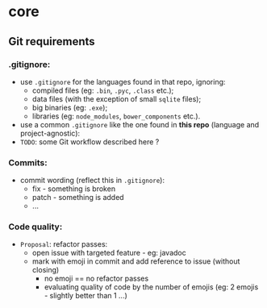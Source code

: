 # core

## Git requirements

### .gitignore:
+ use `.gitignore` for the languages found in that repo, ignoring:
  + compiled files (eg: `.bin`, `.pyc`, `.class` etc.);
  + data files (with the exception of small `sqlite` files);
  + big binaries (eg: `.exe`);
  + libraries (eg: `node_modules`, `bower_components` etc.).
+ use a common `.gitignore` like the one found in **this repo** (language and project-agnostic):
+ `TODO`: some Git workflow described here ?


### Commits:
+ commit wording (reflect this in `.gitignore`):
  + fix - something is broken
  + patch - something is added
  + ...


### Code quality:
+ `Proposal`: refactor passes:
  + open issue with targeted feature - eg: javadoc
  + mark with emoji in commit and add reference to issue (without closing)
    + no emoji == no refactor passes
    + evaluating quality of code by the number of emojis (eg: 2 emojis - slightly better than 1 ...)

